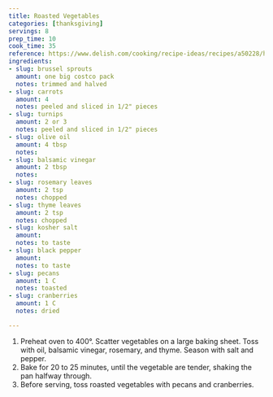 ```yaml
---
title: Roasted Vegetables
categories: [thanksgiving]
servings: 8
prep_time: 10
cook_time: 35
reference: https://www.delish.com/cooking/recipe-ideas/recipes/a50228/holiday-roasted-vegetables-recipe/
ingredients:
- slug: brussel sprouts
  amount: one big costco pack
  notes: trimmed and halved
- slug: carrots
  amount: 4
  notes: peeled and sliced in 1/2" pieces
- slug: turnips
  amount: 2 or 3
  notes: peeled and sliced in 1/2" pieces
- slug: olive oil
  amount: 4 tbsp
  notes:
- slug: balsamic vinegar
  amount: 2 tbsp
  notes:
- slug: rosemary leaves
  amount: 2 tsp
  notes: chopped
- slug: thyme leaves
  amount: 2 tsp
  notes: chopped
- slug: kosher salt
  amount:
  notes: to taste
- slug: black pepper
  amount:
  notes: to taste
- slug: pecans
  amount: 1 C
  notes: toasted
- slug: cranberries
  amount: 1 C
  notes: dried

---
```


1. Preheat oven to 400°. Scatter vegetables on a large baking sheet. Toss with oil, balsamic vinegar, rosemary, and thyme. Season with salt and pepper.
2. Bake for 20 to 25 minutes, until the vegetable are tender, shaking the pan halfway through.
3. Before serving, toss roasted vegetables with pecans and cranberries.
